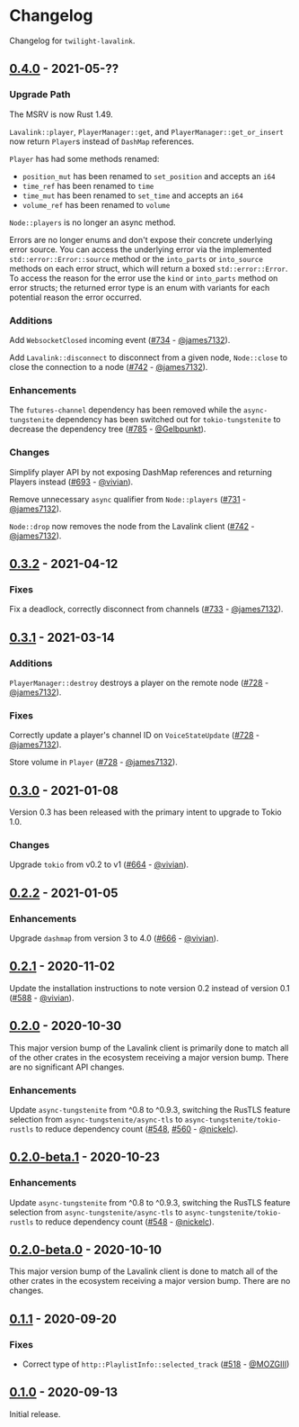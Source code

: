 # Changelog

Changelog for `twilight-lavalink`.

## [0.4.0] - 2021-05-??

### Upgrade Path

The MSRV is now Rust 1.49.

`Lavalink::player`, `PlayerManager::get`, and `PlayerManager::get_or_insert` now
return `Player`s instead of `DashMap` references.

`Player` has had some methods renamed:

- `position_mut` has been renamed to `set_position` and accepts an `i64`
- `time_ref` has been renamed to `time`
- `time_mut` has been renamed to `set_time` and accepts an `i64`
- `volume_ref` has been renamed to `volume`

`Node::players` is no longer an async method.

Errors are no longer enums and don't expose their concrete underlying error
source. You can access the underlying error via the implemented
`std::error::Error::source` method or the `into_parts` or `into_source` methods
on each error struct, which will return a boxed `std::error::Error`. To access
the reason for the error use the `kind` or `into_parts` method on error structs;
the returned error type is an enum with variants for each potential reason the
error occurred.

### Additions

Add `WebsocketClosed` incoming event ([#734] - [@james7132]).

Add `Lavalink::disconnect` to disconnect from a given node, `Node::close` to
close the connection to a node ([#742] - [@james7132]).

### Enhancements

The `futures-channel` dependency has been removed while the `async-tungstenite`
dependency has been switched out for `tokio-tungstenite` to decrease the
dependency tree ([#785] - [@Gelbpunkt]).

### Changes

Simplify player API by not exposing DashMap references and returning Players
instead ([#693] - [@vivian]).

Remove unnecessary `async` qualifier from `Node::players`
([#731] - [@james7132]).

`Node::drop` now removes the node from the Lavalink client
([#742] - [@james7132]).

[#785]: https://github.com/twilight-rs/twilight/pull/785
[#742]: https://github.com/twilight-rs/twilight/pull/742
[#734]: https://github.com/twilight-rs/twilight/pull/734
[#731]: https://github.com/twilight-rs/twilight/pull/731
[#693]: https://github.com/twilight-rs/twilight/pull/693

## [0.3.2] - 2021-04-12

### Fixes

Fix a deadlock, correctly disconnect from channels ([#733] - [@james7132]).

[#733]: https://github.com/twilight-rs/twilight/pull/733

## [0.3.1] - 2021-03-14

### Additions

`PlayerManager::destroy` destroys a player on the remote node ([#728] - [@james7132]).

### Fixes

Correctly update a player's channel ID on `VoiceStateUpdate` ([#728] - [@james7132]).

Store volume in `Player` ([#728] - [@james7132]).

[#728]: https://github.com/twilight-rs/twilight/pull/728

## [0.3.0] - 2021-01-08

Version 0.3 has been released with the primary intent to upgrade to Tokio 1.0.

### Changes

Upgrade `tokio` from v0.2 to v1 ([#664] - [@vivian]).

[#664]: https://github.com/twilight-rs/twilight/pull/664

## [0.2.2] - 2021-01-05

### Enhancements

Upgrade `dashmap` from version 3 to 4.0 ([#666] - [@vivian]).

[#666]: https://github.com/twilight-rs/twilight/pull/666

## [0.2.1] - 2020-11-02

Update the installation instructions to note version 0.2 instead of
version 0.1 ([#588] - [@vivian]).

## [0.2.0] - 2020-10-30

This major version bump of the Lavalink client is primarily done to match all of
the other crates in the ecosystem receiving a major version bump. There are no
significant API changes.

### Enhancements

Update `async-tungstenite` from ^0.8 to ^0.9.3, switching the RusTLS feature
selection from `async-tungstenite/async-tls` to `async-tungstenite/tokio-rustls`
to reduce dependency count ([#548], [#560] - [@nickelc]).

## [0.2.0-beta.1] - 2020-10-23

### Enhancements

Update `async-tungstenite` from ^0.8 to ^0.9.3, switching the RusTLS feature
selection from `async-tungstenite/async-tls` to `async-tungstenite/tokio-rustls`
to reduce dependency count ([#548] - [@nickelc]).

## [0.2.0-beta.0] - 2020-10-10

This major version bump of the Lavalink client is done to match all of the other
crates in the ecosystem receiving a major version bump. There are no changes.

## [0.1.1] - 2020-09-20

### Fixes

- Correct type of `http::PlaylistInfo::selected_track` ([#518] - [@MOZGIII])

## [0.1.0] - 2020-09-13

Initial release.

[@Gelbpunkt]: https://github.com/Gelbpunkt
[@MOZGIII]: https://github.com/MOZGIII
[@james7132]: https://github.com/james7132
[@nickelc]: https://github.com/nickelc
[@vivian]: https://github.com/vivian

[#588]: https://github.com/twilight-rs/twilight/pull/588
[#560]: https://github.com/twilight-rs/twilight/pull/560
[#548]: https://github.com/twilight-rs/twilight/pull/548
[#518]: https://github.com/twilight-rs/twilight/pull/518

[0.4.0]: https://github.com/twilight-rs/twilight/releases/tag/lavalink-0.4.0
[0.3.2]: https://github.com/twilight-rs/twilight/releases/tag/lavalink-v0.3.2
[0.3.1]: https://github.com/twilight-rs/twilight/releases/tag/lavalink-v0.3.1
[0.3.0]: https://github.com/twilight-rs/twilight/releases/tag/lavalink-v0.3.0
[0.2.2]: https://github.com/twilight-rs/twilight/releases/tag/lavalink-v0.2.2
[0.2.1]: https://github.com/twilight-rs/twilight/releases/tag/lavalink-v0.2.1
[0.2.0]: https://github.com/twilight-rs/twilight/releases/tag/lavalink-v0.2.0
[0.2.0-beta.1]: https://github.com/twilight-rs/twilight/releases/tag/lavalink-v0.2.0-beta.1
[0.2.0-beta.0]: https://github.com/twilight-rs/twilight/releases/tag/lavalink-v0.2.0-beta.0
[0.1.1]: https://github.com/twilight-rs/twilight/releases/tag/lavalink-v0.1.1
[0.1.0]: https://github.com/twilight-rs/twilight/releases/tag/v0.1.0
